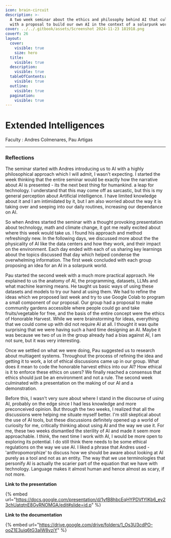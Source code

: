 ```yaml
---
icon: brain-circuit
description: >-
  A two week seminar about the ethics and philosophy behind AI that culminated
  with a proposal to build our own AI in the context of a solarpunk world!
cover: ../../.gitbook/assets/Screenshot 2024-11-23 181918.png
coverY: 26
layout:
  cover:
    visible: true
    size: hero
  title:
    visible: true
  description:
    visible: true
  tableOfContents:
    visible: true
  outline:
    visible: true
  pagination:
    visible: true
---
```


# Extended Intelligences

Faculty : Andres Colmenares, Pau Artigas

***



### Reflections



The seminar started with Andres introducing us to AI with a highly philosophical approach which I will admit, I wasn't expecting. I started the week thinking that the entire seminar would be exactly how the narrative about AI is presented - its the next best thing for humankind. a leap for technology. I understand that this may come off as sarcastic, but this is my general perception about Artificial intelligence. I have limited knowledge about it and I am intimidated by it, but I am also worried about the way it is taking over and seeping into our daily routines, increasing our dependance on AI.&#x20;

So when Andres started the seminar with a thought provoking presentation about technology, math and climate change, it got me really excited about where this week would take us. I found his approach and method refreshingly new. In the following days, we discussed more about the the physicality of AI like the data centers and how they work, and their impact on the environment. Each day ended with each of us sharing key learnings about the topics discussed that day which helped condense the overwhelming information. The first week concluded with each group proposing an idea for an AI in a  solarpunk world.

Pau started the second week with a much more practical approach. He explained to us the anatomy of AI, the programming, datasets, LLMs and what machine learning means. He taught us basic ways of using these datasets and models to try our hand at using them. We had to refine the ideas which we proposed last week and try to use Google Colab to program a small component of our proposal. Our group had a proposal to make community gardens accessible where people could go and take fruits/vegetable for free, and the basis of the entire concept were the ethics of Honorable Harvest. While we were brainstorming for ideas, everything that we could come up with did not require AI at all. I thought it was quite surprising that we were having such a hard time designing an AI. Maybe it was because we two of us in the group already had a bias against AI, I am not sure, but it was very interesting.&#x20;

Once we settled on what we were doing, Pau suggested us to research about multiagent systems. Throughout the process of refining the idea and getting it to work, a lot of ethical discussions came up in our group. What does it mean to code the honorable harvest ethics into our AI? How ethical is it to enforce these ethics on users? We finally reached a consensus that ethics should just be an environment and not a rule. The second week culminated with a presentation on the making of our AI and a demonstration.  &#x20;

Before this, I wasn't very sure about where I stand in the discourse of using AI, probably on the edge since I had less knowledge and more preconceived opinion. But through the two weeks, I realized that all the discussions were helping me situate myself better. I'm still skeptical about the use of AI tools, but these discussions definitely opened up a world of curiosity for me, critically thinking about using AI and the way we use it. For me, these two weeks dismantled the sterility of AI and made it seem more approachable. I think, the next time I work with AI, I would be more open to exploring its potential. I do still think there needs to be some ethical regulations on the way we use AI. I liked a phrase that Andres used - 'anthropomorphize' to discuss how we should be aware about looking at AI purely as a tool and not as an entity. The way that we use terminologies that personify AI is actually the scarier part of the equation that we have with technology. Language makes it almost human and hence almost as scary, if not more.&#x20;



**Link to the presentation**&#x20;

{% embed url="https://docs.google.com/presentation/d/1yfB8hbcEqHYPDVfYIKb6_ey23chUatqtnE8GyRNOMGA/edit#slide=id.p" %}

**Link to the documentation**



{% embed url="https://drive.google.com/drive/folders/1_Os3U3cdPO-ooZ1E3uiq6tG3alW8vziY" %}



